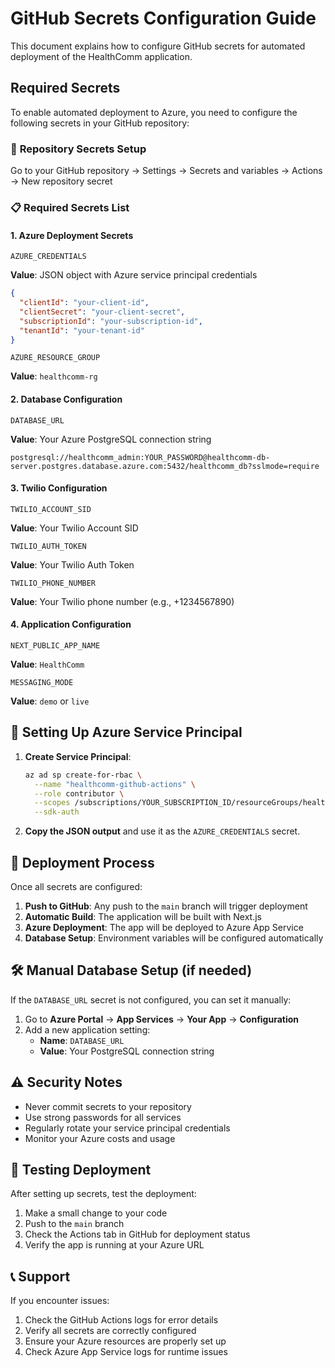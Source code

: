 # GitHub Secrets Configuration Guide

This document explains how to configure GitHub secrets for automated deployment of the HealthComm application.

## Required Secrets

To enable automated deployment to Azure, you need to configure the following secrets in your GitHub repository:

### 🔐 **Repository Secrets Setup**

Go to your GitHub repository → Settings → Secrets and variables → Actions → New repository secret

### 📋 **Required Secrets List**

#### 1. **Azure Deployment Secrets**
```
AZURE_CREDENTIALS
```
**Value**: JSON object with Azure service principal credentials
```json
{
  "clientId": "your-client-id",
  "clientSecret": "your-client-secret",
  "subscriptionId": "your-subscription-id",
  "tenantId": "your-tenant-id"
}
```

```
AZURE_RESOURCE_GROUP
```
**Value**: `healthcomm-rg`

#### 2. **Database Configuration**
```
DATABASE_URL
```
**Value**: Your Azure PostgreSQL connection string
```
postgresql://healthcomm_admin:YOUR_PASSWORD@healthcomm-db-server.postgres.database.azure.com:5432/healthcomm_db?sslmode=require
```

#### 3. **Twilio Configuration**
```
TWILIO_ACCOUNT_SID
```
**Value**: Your Twilio Account SID

```
TWILIO_AUTH_TOKEN
```
**Value**: Your Twilio Auth Token

```
TWILIO_PHONE_NUMBER
```
**Value**: Your Twilio phone number (e.g., +1234567890)

#### 4. **Application Configuration**
```
NEXT_PUBLIC_APP_NAME
```
**Value**: `HealthComm`

```
MESSAGING_MODE
```
**Value**: `demo` or `live`

## 🚀 **Setting Up Azure Service Principal**

1. **Create Service Principal**:
   ```bash
   az ad sp create-for-rbac \
     --name "healthcomm-github-actions" \
     --role contributor \
     --scopes /subscriptions/YOUR_SUBSCRIPTION_ID/resourceGroups/healthcomm-rg \
     --sdk-auth
   ```

2. **Copy the JSON output** and use it as the `AZURE_CREDENTIALS` secret.

## 🔄 **Deployment Process**

Once all secrets are configured:

1. **Push to GitHub**: Any push to the `main` branch will trigger deployment
2. **Automatic Build**: The application will be built with Next.js
3. **Azure Deployment**: The app will be deployed to Azure App Service
4. **Database Setup**: Environment variables will be configured automatically

## 🛠️ **Manual Database Setup** (if needed)

If the `DATABASE_URL` secret is not configured, you can set it manually:

1. Go to **Azure Portal** → **App Services** → **Your App** → **Configuration**
2. Add a new application setting:
   - **Name**: `DATABASE_URL`
   - **Value**: Your PostgreSQL connection string

## ⚠️ **Security Notes**

- Never commit secrets to your repository
- Use strong passwords for all services
- Regularly rotate your service principal credentials
- Monitor your Azure costs and usage

## 🧪 **Testing Deployment**

After setting up secrets, test the deployment:

1. Make a small change to your code
2. Push to the `main` branch
3. Check the Actions tab in GitHub for deployment status
4. Verify the app is running at your Azure URL

## 📞 **Support**

If you encounter issues:
1. Check the GitHub Actions logs for error details
2. Verify all secrets are correctly configured
3. Ensure your Azure resources are properly set up
4. Check Azure App Service logs for runtime issues
